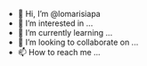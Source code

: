 - 👋 Hi, I’m @lomarisiapa
- 👀 I’m interested in ...
- 🌱 I’m currently learning ...
- 💞️ I’m looking to collaborate on ...
- 📫 How to reach me ...

<!---
lomarisiapa/lomarisiapa is a ✨ special ✨ repository because its `README.md` (this file) appears on your GitHub profile.
You can click the Preview link to take a look at your changes.
--->
